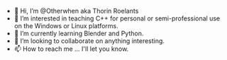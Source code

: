 - 👋 Hi, I’m @Otherwhen aka Thorin Roelants
- 👀 I’m interested in teaching C++ for personal or semi-professional use on the Windows or Linux platforms.
- 🌱 I’m currently learning Blender and Python.
- 💞️ I’m looking to collaborate on anything interesting.
- 📫 How to reach me ... I'll let you know.

<!---
Otherwhen/Otherwhen is a ✨ special ✨ repository because its `README.md` (this file) appears on your GitHub profile.
You can click the Preview link to take a look at your changes.
--->
